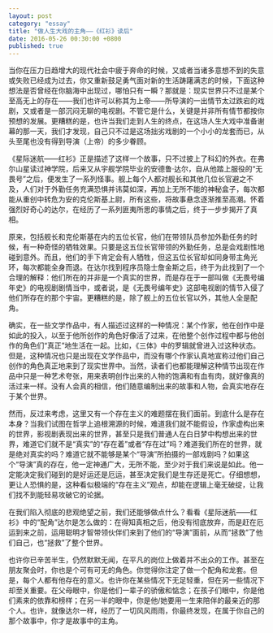 ```yaml
---
layout: post
category: "essay"
title: "做人生大戏的主角——《红衫》读后"
date: 2016-05-26 00:30:00 +0800
published: true
---
```


当你在压力日趋增大的现代社会中疲于奔命的时候，又或者当诸多意想不到的失意或失败已经成为过去，你又重新鼓足勇气面对新的生活踌躇满志的时候，下面这种想法是否曾经在你脑海中出现过，哪怕只有一瞬？那就是：现实世界只不过是某个至高无上的存在——我们也许可以称其为上帝——所导演的一出情节太过跌宕的戏剧，又或者是一部沉闷无聊的电视剧。不管它是什么，关键是并非所有情节都按你预想的发展。更糟糕的是，也许当我们走到人生的终点，在这场人生大戏中准备谢幕的那一天，我们才发现，自己只不过是这场拙劣戏剧的一个小小的龙套而已，从头至尾也没有得到导演（上帝）的多少眷顾。

<!--more-->

《星际迷航——红衫》正是描述了这样一个故事，只不过披上了科幻的外衣。在弗尔山星读过神学院，后来又从宇舰学院毕业的安德鲁·达尔，自从他踏上服役的“无畏号”之后，便发生了一系列怪事。舰上每个人都对舰长和其他几位长官避之不及，人们对于外勤任务充满恐惧并讳莫如深，再加上无所不能的神秘盒子，每次都能从重创中转危为安的克伦斯基上尉，所有这些，将故事悬念逐渐推至高潮。怀着强烈好奇心的达尔，在经历了一系列匪夷所思的事情之后，终于一步步揭开了真相。

原来，包括舰长和克伦斯基在内的五位长官，他们在带领队员参加外勤任务的时候，有一种奇怪的牺牲效果。只要是这五位长官带领的外勤任务，总是会戏剧性地碰到意外。而且，他们的手下肯定会有人牺牲，但这五位长官却如同身带主角光环，每次都能全身而退。在达尔找到程序员隐士詹金斯之后，终于为此找到了一个合理的解释：他们所在的并非是一个真实的世界，而是存在于一部叫做《无畏号编年史》的电视剧剧情当中，或者说，是《无畏号编年史》这部电视剧的情节入侵了他们所存在的那个宇宙。更糟糕的是，除了舰上的五位长官以外，其他人全是配角。

确实，在一些文学作品中，有人描述过这样的一种情况：某个作家，他在创作中是如此的投入，以至于他所创作的角色好像活了过来，在他整个创作过程中都与他创作的角色们“真正”地生活在一起。比如，《三体》中的罗辑就曾进入过这种状态。但是，这种情况也只是出现在文学作品中，而没有哪个作家认真地宣称过他们自己创作的角色真正地来到了现实世界中。当然，读者们也都能理解这种情节出现在作品中只是一种艺术夸张，用来表明创作出来的人物的饱满和有血有肉，就好像真的活过来一样。没有人会真的相信，他们随意编制出来的故事和人物，会真实地存在于某个世界。

然而，反过来考虑，这里又有一个存在主义的难题摆在我们面前。到底什么是存在本身？当我们试图在哲学上追根溯源的时候，难道我们就不能假设，作家虚构出来的世界，影视剧表现出来的世界，甚至只是我们普通人在白日梦中构想出来的世界，难道它们就不是“真实”的“存在着”或者“存在过”吗？难道我们所在的世界，就是绝对真实的吗？难道它就不能够是某个“导演”所拍摄的一部戏剧吗？如果这个“导演”真的存在，他一定神通广大，无所不能，至少对于我们来说是如此。他一定能决定我们碰到的是好运还是厄运，甚至决定我们是生存还是死亡。仔细想想，更让人恐惧的是，这种看似极端的“存在主义”观点，却能在逻辑上毫无破绽，让我们找不到能轻易攻破它的论据。

在我们陷入彻底的悲观绝望之前，我们还能够做点什么？看看《星际迷航——红衫》中的“配角”达尔是怎么做的：在得知真相之后，他没有彻底放弃，而是赶在厄运到来之前，运用聪明才智带领伙伴们来到了他们的“导演”面前，从而“拯救”了他们自己，也“拯救”了整个世界。

也许你已辛苦半生，仍然默默无闻，在平凡的岗位上做着并不出众的工作。甚至在朋友聚会时，你也是个可有可无的角色。你觉得你注定了做一个配角和龙套。但是，每个人都有他存在的意义。也许你在某些情况下无足轻重，但在另一些情况下却至关重要。在父母眼中，你是他们一辈子的骄傲和惦念；在孩子们眼中，你是他们素来的依靠和榜样；在另一半的眼中，你是他/她要用一生来陪伴的最亲近的那个人。也许，就像达尔一样，经历了一切风风雨雨，你最终发现，在属于你自己的那个故事中，你才是故事中的主角。
